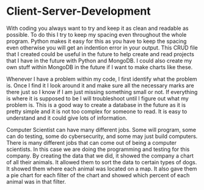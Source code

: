 # Client-Server-Development

With coding you always want to try and keep it as clean and readable as possible. To do this I try to keep my spacing even throughout the whole program. Python makes it easy for this as you have to keep the spacing even otherwise you will get an indention error in your output. This CRUD file that I created could be useful in the future to help create and read projects that I have in the future with Python and MongoDB. I could also create my own stuff within MongoDB in the future if I want to make charts like these.

Whenever I have a problem within my code, I first identify what the problem is. Once I find it I look around it and make sure all the necessary marks are there just so I know if I am just missing something small or not. If everything is where it is supposed to be I will troubleshoot until I figure out what my problem is. This is a good way to create a database in the future as it is pretty simple and it is not too complex for someone to read. It is easy to understand and it could give lots of information.

Computer Scientist can have many different jobs. Some will program, some can do testing, some do cybersecurity, and some may just build computers. There is many different jobs that can come out of being a computer scientists. In this case we are doing the programming and testing for this company. By creating the data that we did, it showed the company a chart of all their animals. It allowed them to sort the data to certain types of dogs. It showed them where each animal was located on a map. It also gave them a pie chart for each filter of the chart and showed which percent of each animal was in that filter.
